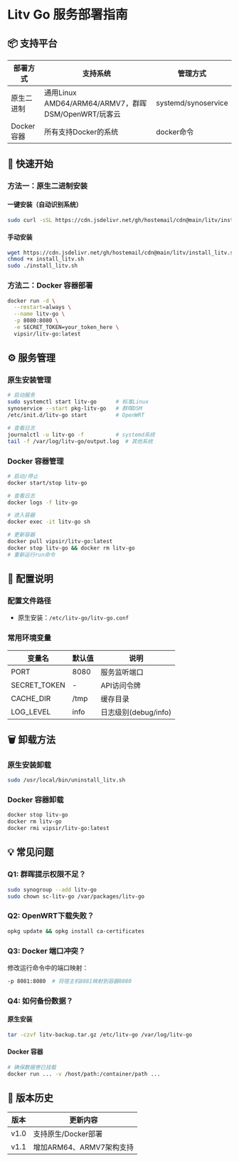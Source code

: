 # Litv Go 服务部署指南

## 📦 支持平台
| 部署方式       | 支持系统                 | 管理方式          |
|----------------|--------------------------|-------------------|
| 原生二进制      |通用Linux AMD64/ARM64/ARMV7，群晖DSM/OpenWRT/玩客云   | systemd/synoservice |
| Docker 容器    | 所有支持Docker的系统     | docker命令        |

## 🚀 快速开始

### 方法一：原生二进制安装
#### 一键安装（自动识别系统）
```bash
sudo curl -sSL https://cdn.jsdelivr.net/gh/hostemail/cdn@main/litv/install_litv.sh | bash
```

#### 手动安装
```bash
wget https://cdn.jsdelivr.net/gh/hostemail/cdn@main/litv/install_litv.sh
chmod +x install_litv.sh
sudo ./install_litv.sh
```

### 方法二：Docker 容器部署
```bash
docker run -d \
  --restart=always \
  --name litv-go \
  -p 8080:8080 \
  -e SECRET_TOKEN=your_token_here \
  vipsir/litv-go:latest
```

## ⚙️ 服务管理

### 原生安装管理
```bash
# 启动服务
sudo systemctl start litv-go      # 标准Linux
synoservice --start pkg-litv-go   # 群晖DSM
/etc/init.d/litv-go start         # OpenWRT

# 查看日志
journalctl -u litv-go -f          # systemd系统
tail -f /var/log/litv-go/output.log  # 其他系统
```

### Docker 容器管理
```bash
# 启动/停止
docker start/stop litv-go

# 查看日志
docker logs -f litv-go

# 进入容器
docker exec -it litv-go sh

# 更新容器
docker pull vipsir/litv-go:latest
docker stop litv-go && docker rm litv-go
# 重新运行run命令
```

## 🔧 配置说明

### 配置文件路径
- 原生安装：`/etc/litv-go/litv-go.conf`

### 常用环境变量
| 变量名           | 默认值   | 说明                 |
|------------------|---------|----------------------|
| PORT             | 8080    | 服务监听端口         |
| SECRET_TOKEN     | -       | API访问令牌          |
| CACHE_DIR        | /tmp    | 缓存目录             |
| LOG_LEVEL        | info    | 日志级别(debug/info) |

## 🗑️ 卸载方法

### 原生安装卸载
```bash
sudo /usr/local/bin/uninstall_litv.sh
```

### Docker 容器卸载
```bash
docker stop litv-go
docker rm litv-go
docker rmi vipsir/litv-go:latest
```

## 💡 常见问题

### Q1: 群晖提示权限不足？
```bash
sudo synogroup --add litv-go
sudo chown sc-litv-go /var/packages/litv-go
```

### Q2: OpenWRT下载失败？
```bash
opkg update && opkg install ca-certificates
```

### Q3: Docker 端口冲突？
修改运行命令中的端口映射：
```bash
-p 8081:8080  # 将宿主机8081映射到容器8080
```

### Q4: 如何备份数据？
#### 原生安装
```bash
tar -czvf litv-backup.tar.gz /etc/litv-go /var/log/litv-go
```

#### Docker 容器
```bash
# 确保数据卷已挂载
docker run ... -v /host/path:/container/path ...
```

## 📜 版本历史
| 版本   | 更新内容                     |
|--------|------------------------------|
| v1.0   | 支持原生/Docker部署          |
| v1.1   | 增加ARM64、ARMV7架构支持     |
```
